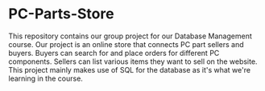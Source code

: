 # PC-Parts-Store
This repository contains our group project for our Database Management course.
Our project is an online store that connects PC part sellers and buyers.
Buyers can search for and place orders for different PC components.
Sellers can list various items they want to sell on the website.
This project mainly makes use of SQL for the database as it's what we're learning in the course.
